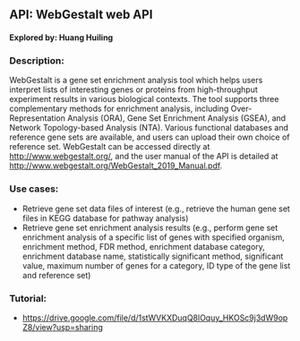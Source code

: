 ## API: WebGestalt web API

#### Explored by: Huang Huiling


### Description: 

WebGestalt is a gene set enrichment analysis tool which helps users interpret lists
of interesting genes or proteins from high-throughput experiment results in various biological
contexts. The tool supports three complementary methods for enrichment analysis, including
Over-Representation Analysis (ORA), Gene Set Enrichment Analysis (GSEA), and Network
Topology-based Analysis (NTA). Various functional databases and reference gene sets are
available, and users can upload their own choice of reference set. WebGestalt can be accessed
directly at http://www.webgestalt.org/, and the user manual of the API is detailed at
http://www.webgestalt.org/WebGestalt_2019_Manual.pdf.


### Use cases:

- Retrieve gene set data files of interest (e.g., retrieve the human gene set files in KEGG
database for pathway analysis)
- Retrieve gene set enrichment analysis results (e.g., perform gene set enrichment
analysis of a specific list of genes with specified organism, enrichment method, FDR
method, enrichment database category, enrichment database name, statistically
significant method, significant value, maximum number of genes for a category, ID type
of the gene list and reference set)

### Tutorial:
- https://drive.google.com/file/d/1stWVKXDuqQ8lOquy_HKOSc9j3dW9opZ8/view?usp=sharing
